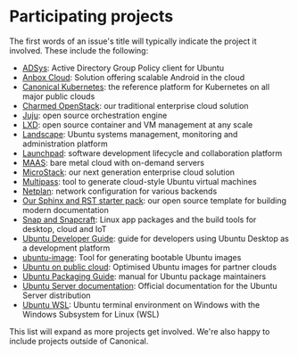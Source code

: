 # Participating projects

The first words of an issue's title will typically indicate the project it involved. These include the following:

-   [ADSys](https://documentation.ubuntu.com/adsys/en/stable/): Active Directory Group Policy client for Ubuntu
-   [Anbox Cloud](https://anbox-cloud.io/docs): Solution offering scalable Android in the cloud
-   [Canonical Kubernetes](https://ubuntu.com/kubernetes/docs): the reference platform for Kubernetes on all major public clouds
-   [Charmed OpenStack](https://ubuntu.com/openstack/docs): our traditional enterprise cloud solution
-   [Juju](https://juju.is/docs): open source orchestration engine
-   [LXD](https://documentation.ubuntu.com/lxd/en/latest/): open source container and VM management at any scale
-   [Landscape](https://ubuntu.com/landscape/docs): Ubuntu systems management, monitoring and administration platform
-   [Launchpad](https://documentation.ubuntu.com/launchpad/en/latest/): software development lifecycle and collaboration platform
-   [MAAS](https://maas.io/docs): bare metal cloud with on-demand servers
-   [MicroStack](https://microstack.run/docs): our next generation enterprise cloud solution
-   [Multipass](https://discourse.ubuntu.com/t/multipass-documentation/8294): tool to generate cloud-style Ubuntu virtual machines
-   [Netplan](https://github.com/canonical/netplan): network configuration for various backends
-   [Our Sphinx and RST starter pack](https://github.com/canonical/sphinx-docs-starter-pack): our open source template for building modern documentation
-   [Snap and Snapcraft](https://snapcraft.io/docs): Linux app packages and the build tools for desktop, cloud and IoT
-   [Ubuntu Developer Guide](https://github.com/canonical/ubuntu-for-developers-docs): guide for developers using Ubuntu Desktop as a development platform
-   [ubuntu-image](https://github.com/canonical/ubuntu-image): Tool for generating bootable Ubuntu images
-   [Ubuntu on public cloud](https://documentation.ubuntu.com/public-cloud/en/latest/): Optimised Ubuntu images for partner clouds
-   [Ubuntu Packaging Guide](https://github.com/canonical/ubuntu-packaging-guide): manual for Ubuntu package maintainers
-   [Ubuntu Server documentation](https://github.com/canonical/ubuntu-server-documentation): Official documentation for the Ubuntu Server distribution
-   [Ubuntu WSL](https://canonical-ubuntu-wsl.readthedocs-hosted.com/en/latest/): Ubuntu terminal environment on Windows with the Windows Subsystem for Linux (WSL)

This list will expand as more projects get involved. We're also happy to include projects outside of Canonical.
